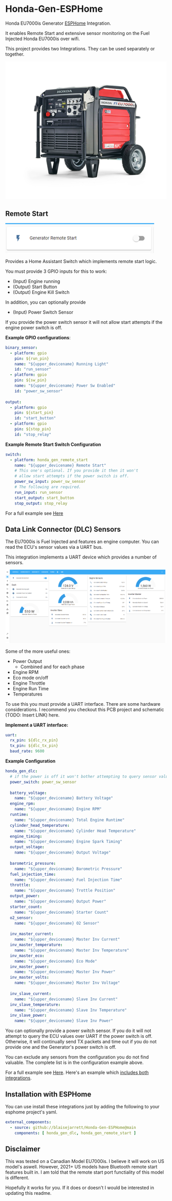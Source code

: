# Honda-Gen-ESPHome
Honda EU7000is Generator [ESPHome](https://esphome.io/) Integration.

It enables Remote Start and extensive sensor monitoring on the
Fuel Injected Honda EU7000is over wifi.

This project provides two Integrations. They can be used separately or together.

![EU7000is](docs/images/EU7000is_16HPE_03.png?raw=true)

## Remote Start

![Start Switch](docs/images/remote_start_switch.PNG?raw=true)

Provides a Home Assistant Switch which implements remote start logic.

You must provide 3 GPIO inputs for this to work:
* (Input) Engine running
* (Output) Start Button
* (Output) Engine Kill Switch

In addition, you can optionally provide
* (Input) Power Switch Sensor

If you provide the power switch sensor it will not allow start attempts
if the engine power switch is off.


**Example GPIO configurations**:
```yaml
binary_sensor:
  - platform: gpio
    pin: ${run_pin}
    name: "${upper_devicename} Running Light"
    id: "run_sensor"
  - platform: gpio
    pin: ${sw_pin}
    name: "${upper_devicename} Power Sw Enabled"
    id: "power_sw_sensor"

output:
  - platform: gpio
    pin: ${start_pin}
    id: "start_button"
  - platform: gpio
    pin: ${stop_pin}
    id: "stop_relay"
```

**Example Remote Start Switch Configuration**

```yaml
switch:
  - platform: honda_gen_remote_start
    name: "${upper_devicename} Remote Start"
    # This one's optional. If you provide it then it won't
    # allow start attempts if the power switch is off.
    power_sw_input: power_sw_sensor
    # The following are required.
    run_input: run_sensor
    start_output: start_button
    stop_output: stop_relay
```

For a full example see [Here](example_honda_gen_remote_start.yaml)

## Data Link Connector (DLC) Sensors
The EU7000is is Fuel Injected and features an engine computer.
You can read the ECU's sensor values via a UART bus.

This integration implements a UART device which provides a number of sensors.

![HA Screenshot](docs/images/ha_complete.png?raw=true)

Some of the more useful ones:
* Power Output
    * Combined and for each phase
* Engine RPM
* Eco mode on/off
* Engine Throttle
* Engine Run Time
* Temperatures

To use this you must provide a UART interface. There are some hardware considerations.
I recommend you checkout this PCB project and schematic (TODO: Insert LINK) here.

**Implement a UART interface:**
```yaml
uart:
  rx_pin: ${dlc_rx_pin}
  tx_pin: ${dlc_tx_pin}
  baud_rate: 9600
```
**Example Configuration**
```yaml
honda_gen_dlc:
  # if the power is off it won't bother attempting to query sensor values.
  power_switch: power_sw_sensor

  battery_voltage:
    name: "${upper_devicename} Battery Voltage"
  engine_rpm:
    name: "${upper_devicename} Engine RPM"
  runtime:
    name: "${upper_devicename} Total Engine Runtime"
  cylinder_head_temperature:
    name: "${upper_devicename} Cylinder Head Temperature"
  engine_timing:
    name: "${upper_devicename} Engine Spark Timing"
  output_voltage:
    name: "${upper_devicename} Output Voltage"

  barometric_pressure:
    name: "${upper_devicename} Barometric Pressure"
  fuel_injection_time:
    name: "${upper_devicename} Fuel Injection Time"
  throttle:
    name: "${upper_devicename} Trottle Position"
  output_power:
    name: "${upper_devicename} Output Power"
  starter_count:
    name: "${upper_devicename} Starter Count"
  o2_sensor:
    name: "${upper_devicename} O2 Sensor"

  inv_master_current:
    name: "${upper_devicename} Master Inv Current"
  inv_master_temperature:
    name: "${upper_devicename} Master Inv Temperature"
  inv_master_eco:
    name: "${upper_devicename} Eco Mode"
  inv_master_power:
    name: "${upper_devicename} Master Inv Power"
  inv_master_volts:
    name: "${upper_devicename} Master Inv Voltage"

  inv_slave_current:
    name: "${upper_devicename} Slave Inv Current"
  inv_slave_temperature:
    name: "${upper_devicename} Slave Inv Temperature"
  inv_slave_power:
    name: "${upper_devicename} Slave Inv Power"
```

You can optionally provide a power switch sensor. If you do it will not
attempt to query the ECU values over UART if the power switch is off.
Otherwise, it will continually send TX packets and time out if you do not
provide one and the Generator's power switch is off.

You can exclude any sensors from the configuration you do not find 
valuable. The complete list is in the configuration example above.

For a full example see [Here](example_honda_gen_dlc.yaml). Here's an example 
which [includes both integrations](example_honda_gen_complete.yaml).

## Installation with ESPHome

You can use install these integrations just by adding the following to your
esphome project's yaml.
```yaml
external_components:
  - source: github://blaisejarrett/Honda-Gen-ESPHome@main
    components: [ honda_gen_dlc, honda_gen_remote_start ]
```

## Disclaimer
This was tested on a Canadian Model EU7000is. I believe it will work
on US model's aswell. However, 2021+ US models have Bluetooth remote start
features built in. I am told that the remote start port functiality of
this model is different.

Hopefully it works for you. If it does or doesn't I would be interested in
updating this readme.
